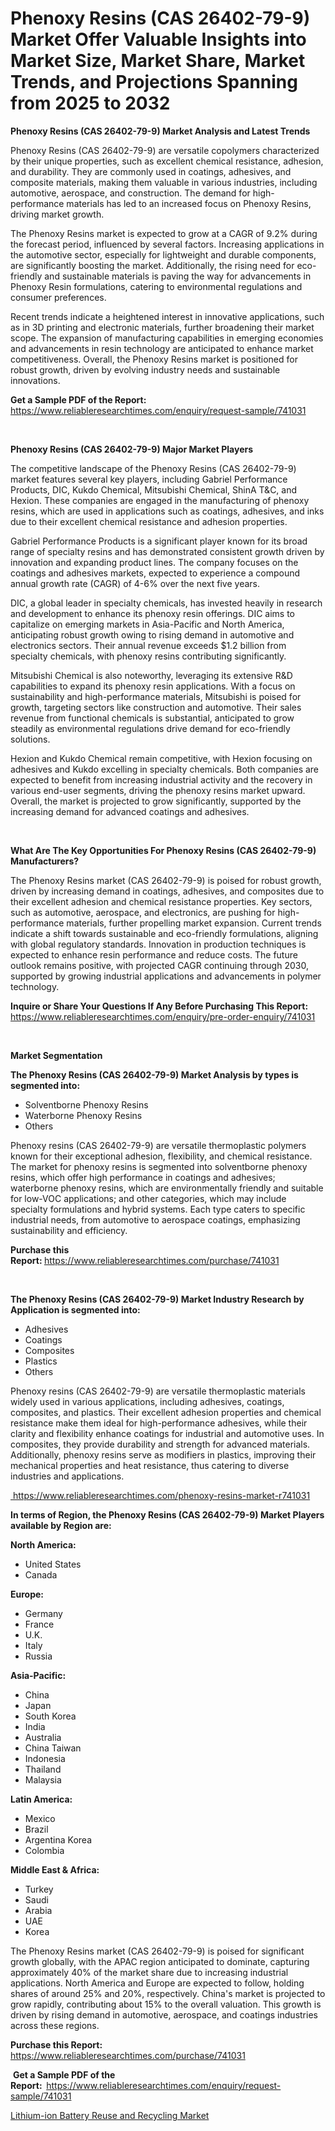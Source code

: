 <p><h1>Phenoxy Resins (CAS 26402-79-9) Market Offer Valuable Insights into Market Size, Market Share, Market Trends, and Projections Spanning from 2025 to 2032</h1></p><p><strong>Phenoxy Resins (CAS 26402-79-9) Market Analysis and Latest Trends</strong></p>
<p><p>Phenoxy Resins (CAS 26402-79-9) are versatile copolymers characterized by their unique properties, such as excellent chemical resistance, adhesion, and durability. They are commonly used in coatings, adhesives, and composite materials, making them valuable in various industries, including automotive, aerospace, and construction. The demand for high-performance materials has led to an increased focus on Phenoxy Resins, driving market growth.</p><p>The Phenoxy Resins market is expected to grow at a CAGR of 9.2% during the forecast period, influenced by several factors. Increasing applications in the automotive sector, especially for lightweight and durable components, are significantly boosting the market. Additionally, the rising need for eco-friendly and sustainable materials is paving the way for advancements in Phenoxy Resin formulations, catering to environmental regulations and consumer preferences.</p><p>Recent trends indicate a heightened interest in innovative applications, such as in 3D printing and electronic materials, further broadening their market scope. The expansion of manufacturing capabilities in emerging economies and advancements in resin technology are anticipated to enhance market competitiveness. Overall, the Phenoxy Resins market is positioned for robust growth, driven by evolving industry needs and sustainable innovations.</p></p>
<p><strong>Get a Sample PDF of the Report:&nbsp;</strong> <a href="https://www.reliableresearchtimes.com/enquiry/request-sample/741031?utm_campaign=2096&utm_medium=2&utm_source=Github&utm_content=ia&utm_term=02022025&utm_id=phenoxy-resins-cas-26402-79-9">https://www.reliableresearchtimes.com/enquiry/request-sample/741031</a></p>
<p>&nbsp;</p>
<p><strong>Phenoxy Resins (CAS 26402-79-9) Major Market Players</strong></p>
<p><p>The competitive landscape of the Phenoxy Resins (CAS 26402-79-9) market features several key players, including Gabriel Performance Products, DIC, Kukdo Chemical, Mitsubishi Chemical, ShinA T&C, and Hexion. These companies are engaged in the manufacturing of phenoxy resins, which are used in applications such as coatings, adhesives, and inks due to their excellent chemical resistance and adhesion properties.</p><p>Gabriel Performance Products is a significant player known for its broad range of specialty resins and has demonstrated consistent growth driven by innovation and expanding product lines. The company focuses on the coatings and adhesives markets, expected to experience a compound annual growth rate (CAGR) of 4-6% over the next five years.</p><p>DIC, a global leader in specialty chemicals, has invested heavily in research and development to enhance its phenoxy resin offerings. DIC aims to capitalize on emerging markets in Asia-Pacific and North America, anticipating robust growth owing to rising demand in automotive and electronics sectors. Their annual revenue exceeds $1.2 billion from specialty chemicals, with phenoxy resins contributing significantly.</p><p>Mitsubishi Chemical is also noteworthy, leveraging its extensive R&D capabilities to expand its phenoxy resin applications. With a focus on sustainability and high-performance materials, Mitsubishi is poised for growth, targeting sectors like construction and automotive. Their sales revenue from functional chemicals is substantial, anticipated to grow steadily as environmental regulations drive demand for eco-friendly solutions.</p><p>Hexion and Kukdo Chemical remain competitive, with Hexion focusing on adhesives and Kukdo excelling in specialty chemicals. Both companies are expected to benefit from increasing industrial activity and the recovery in various end-user segments, driving the phenoxy resins market upward. Overall, the market is projected to grow significantly, supported by the increasing demand for advanced coatings and adhesives.</p></p>
<p>&nbsp;</p>
<p><strong>What Are The Key Opportunities For Phenoxy Resins (CAS 26402-79-9) Manufacturers?</strong></p>
<p><p>The Phenoxy Resins market (CAS 26402-79-9) is poised for robust growth, driven by increasing demand in coatings, adhesives, and composites due to their excellent adhesion and chemical resistance properties. Key sectors, such as automotive, aerospace, and electronics, are pushing for high-performance materials, further propelling market expansion. Current trends indicate a shift towards sustainable and eco-friendly formulations, aligning with global regulatory standards. Innovation in production techniques is expected to enhance resin performance and reduce costs. The future outlook remains positive, with projected CAGR continuing through 2030, supported by growing industrial applications and advancements in polymer technology.</p></p>
<p><strong>Inquire or Share Your Questions If Any Before Purchasing This Report:</strong> <a href="https://www.reliableresearchtimes.com/enquiry/pre-order-enquiry/741031?utm_campaign=2096&utm_medium=2&utm_source=Github&utm_content=ia&utm_term=02022025&utm_id=phenoxy-resins-cas-26402-79-9">https://www.reliableresearchtimes.com/enquiry/pre-order-enquiry/741031</a></p>
<p>&nbsp;</p>
<p><strong>Market Segmentation</strong></p>
<p><strong>The Phenoxy Resins (CAS 26402-79-9) Market Analysis by types is segmented into:</strong></p>
<p><ul><li>Solventborne Phenoxy Resins</li><li>Waterborne Phenoxy Resins</li><li>Others</li></ul></p>
<p><p>Phenoxy resins (CAS 26402-79-9) are versatile thermoplastic polymers known for their exceptional adhesion, flexibility, and chemical resistance. The market for phenoxy resins is segmented into solventborne phenoxy resins, which offer high performance in coatings and adhesives; waterborne phenoxy resins, which are environmentally friendly and suitable for low-VOC applications; and other categories, which may include specialty formulations and hybrid systems. Each type caters to specific industrial needs, from automotive to aerospace coatings, emphasizing sustainability and efficiency.</p></p>
<p><strong>Purchase this Report:&nbsp;</strong><a href="https://www.reliableresearchtimes.com/purchase/741031?utm_campaign=2096&utm_medium=2&utm_source=Github&utm_content=ia&utm_term=02022025&utm_id=phenoxy-resins-cas-26402-79-9">https://www.reliableresearchtimes.com/purchase/741031</a></p>
<p>&nbsp;</p>
<p><strong>The Phenoxy Resins (CAS 26402-79-9) Market Industry Research by Application is segmented into:</strong></p>
<p><ul><li>Adhesives</li><li>Coatings</li><li>Composites</li><li>Plastics</li><li>Others</li></ul></p>
<p><p>Phenoxy resins (CAS 26402-79-9) are versatile thermoplastic materials widely used in various applications, including adhesives, coatings, composites, and plastics. Their excellent adhesion properties and chemical resistance make them ideal for high-performance adhesives, while their clarity and flexibility enhance coatings for industrial and automotive uses. In composites, they provide durability and strength for advanced materials. Additionally, phenoxy resins serve as modifiers in plastics, improving their mechanical properties and heat resistance, thus catering to diverse industries and applications.</p></p>
<p><a href="https://www.reliableresearchtimes.com/phenoxy-resins-market-r741031?utm_campaign=2096&utm_medium=2&utm_source=Github&utm_content=ia&utm_term=02022025&utm_id=phenoxy-resins-cas-26402-79-9">&nbsp;https://www.reliableresearchtimes.com/phenoxy-resins-market-r741031</a></p>
<p><strong>In terms of Region, the Phenoxy Resins (CAS 26402-79-9) Market Players available by Region are:</strong></p>
<p>
    <p> <strong> North America: </strong>
        <ul>
            <li>United States</li>
            <li>Canada</li>
        </ul>
        </p> 
    <p> <strong> Europe: </strong>
        <ul>
            <li>Germany</li>
            <li>France</li>
            <li>U.K.</li>
            <li>Italy</li>
            <li>Russia</li>
        </ul>
        </p> 
    <p> <strong> Asia-Pacific: </strong>
        <ul>
            <li>China</li>
            <li>Japan</li>
            <li>South Korea</li>
            <li>India</li>
            <li>Australia</li>
            <li>China Taiwan</li>
            <li>Indonesia</li>
            <li>Thailand</li>
            <li>Malaysia</li>
        </ul>
        </p> 
    <p> <strong> Latin America: </strong>
        <ul>
            <li>Mexico</li>
            <li>Brazil</li>
            <li>Argentina Korea</li>
            <li>Colombia</li>
        </ul>
        </p> 
    <p> <strong> Middle East & Africa: </strong>
        <ul>
            <li>Turkey</li>
            <li>Saudi</li>
            <li>Arabia</li>
            <li>UAE</li>
            <li>Korea</li>
        </ul>
    </p>
    </p>
<p><p>The Phenoxy Resins market (CAS 26402-79-9) is poised for significant growth globally, with the APAC region anticipated to dominate, capturing approximately 40% of the market share due to increasing industrial applications. North America and Europe are expected to follow, holding shares of around 25% and 20%, respectively. China's market is projected to grow rapidly, contributing about 15% to the overall valuation. This growth is driven by rising demand in automotive, aerospace, and coatings industries across these regions.</p></p>
<p><strong>Purchase this Report: </strong><a href="https://www.reliableresearchtimes.com/purchase/741031?utm_campaign=2096&utm_medium=2&utm_source=Github&utm_content=ia&utm_term=02022025&utm_id=phenoxy-resins-cas-26402-79-9">https://www.reliableresearchtimes.com/purchase/741031</a></p>
<p>&nbsp;<strong>Get a Sample PDF of the Report:&nbsp;&nbsp;</strong><a href="https://www.reliableresearchtimes.com/enquiry/request-sample/741031?utm_campaign=2096&utm_medium=2&utm_source=Github&utm_content=ia&utm_term=02022025&utm_id=phenoxy-resins-cas-26402-79-9">https://www.reliableresearchtimes.com/enquiry/request-sample/741031</a></p>
<p><strong></strong></p>
<p><p><a href="https://github.com/NarcisoFerry/Market-Research-Report-List-1/blob/main/lithium-ion-battery-reuse-and-recycling-market.md?utm_campaign=2096&utm_medium=2&utm_source=Github&utm_content=ia&utm_term=02022025&utm_id=phenoxy-resins-cas-26402-79-9">Lithium-ion Battery Reuse and Recycling Market</a></p></p>